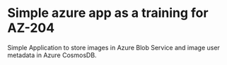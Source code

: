 # Simple azure app as a training for AZ-204

Simple Application to store images in Azure Blob Service and image user metadata in Azure CosmosDB.
